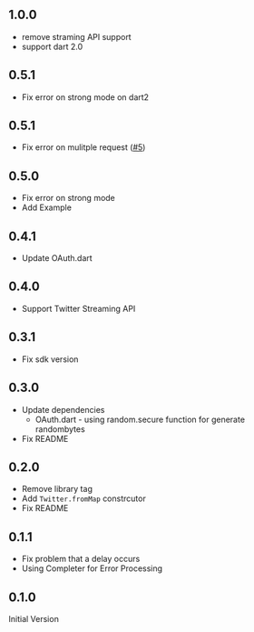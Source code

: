 ## 1.0.0

* remove straming API support
* support dart 2.0

## 0.5.1

* Fix error on strong mode on dart2

## 0.5.1

* Fix error on mulitple request ([#5](https://github.com/sh4869/twitter.dart/issues/5))

## 0.5.0

* Fix error on strong mode
* Add Example

## 0.4.1

* Update OAuth.dart

## 0.4.0

* Support Twitter Streaming API

## 0.3.1

* Fix sdk version

## 0.3.0

* Update dependencies
  * OAuth.dart -  using random.secure function for generate randombytes
* Fix README

## 0.2.0

* Remove library tag
* Add `Twitter.fromMap` constrcutor
* Fix README

## 0.1.1

* Fix problem that a delay occurs
* Using Completer for Error Processing

## 0.1.0

Initial Version
